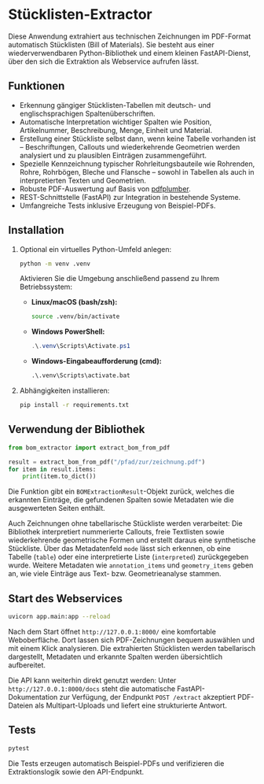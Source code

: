 # Stücklisten-Extractor

Diese Anwendung extrahiert aus technischen Zeichnungen im PDF-Format automatisch Stücklisten (Bill of Materials).
Sie besteht aus einer wiederverwendbaren Python-Bibliothek und einem kleinen FastAPI-Dienst, über den sich die
Extraktion als Webservice aufrufen lässt.

## Funktionen

- Erkennung gängiger Stücklisten-Tabellen mit deutsch- und englischsprachigen Spaltenüberschriften.
- Automatische Interpretation wichtiger Spalten wie Position, Artikelnummer, Beschreibung, Menge, Einheit und Material.
- Erstellung einer Stückliste selbst dann, wenn keine Tabelle vorhanden ist – Beschriftungen, Callouts und wiederkehrende
  Geometrien werden analysiert und zu plausiblen Einträgen zusammengeführt.
- Spezielle Kennzeichnung typischer Rohrleitungsbauteile wie Rohrenden, Rohre, Rohrbögen, Bleche und Flansche – sowohl in
  Tabellen als auch in interpretierten Texten und Geometrien.
- Robuste PDF-Auswertung auf Basis von [pdfplumber](https://github.com/jsvine/pdfplumber).
- REST-Schnittstelle (FastAPI) zur Integration in bestehende Systeme.
- Umfangreiche Tests inklusive Erzeugung von Beispiel-PDFs.

## Installation

1. Optional ein virtuelles Python-Umfeld anlegen:

   ```bash
   python -m venv .venv
   ```

   Aktivieren Sie die Umgebung anschließend passend zu Ihrem Betriebssystem:

   - **Linux/macOS (bash/zsh):**

     ```bash
     source .venv/bin/activate
     ```

   - **Windows PowerShell:**

     ```powershell
     .\.venv\Scripts\Activate.ps1
     ```

   - **Windows-Eingabeaufforderung (cmd):**

     ```bat
     .\.venv\Scripts\activate.bat
     ```

2. Abhängigkeiten installieren:

   ```bash
   pip install -r requirements.txt
   ```

## Verwendung der Bibliothek

```python
from bom_extractor import extract_bom_from_pdf

result = extract_bom_from_pdf("/pfad/zur/zeichnung.pdf")
for item in result.items:
    print(item.to_dict())
```

Die Funktion gibt ein `BOMExtractionResult`-Objekt zurück, welches die erkannten Einträge, die gefundenen Spalten sowie
Metadaten wie die ausgewerteten Seiten enthält.

Auch Zeichnungen ohne tabellarische Stückliste werden verarbeitet: Die Bibliothek interpretiert nummerierte Callouts,
freie Textlisten sowie wiederkehrende geometrische Formen und erstellt daraus eine synthetische Stückliste. Über das
Metadatenfeld `mode` lässt sich erkennen, ob eine Tabelle (`table`) oder eine interpretierte Liste (`interpreted`)
zurückgegeben wurde. Weitere Metadaten wie `annotation_items` und `geometry_items` geben an, wie viele Einträge aus
Text- bzw. Geometrieanalyse stammen.

## Start des Webservices

```bash
uvicorn app.main:app --reload
```

Nach dem Start öffnet `http://127.0.0.1:8000/` eine komfortable Weboberfläche. Dort lassen sich PDF-Zeichnungen bequem
auswählen und mit einem Klick analysieren. Die extrahierten Stücklisten werden tabellarisch dargestellt,
Metadaten und erkannte Spalten werden übersichtlich aufbereitet.

Die API kann weiterhin direkt genutzt werden: Unter `http://127.0.0.1:8000/docs` steht die automatische FastAPI-
Dokumentation zur Verfügung, der Endpunkt `POST /extract` akzeptiert PDF-Dateien als Multipart-Uploads und liefert eine
strukturierte Antwort.

## Tests

```bash
pytest
```

Die Tests erzeugen automatisch Beispiel-PDFs und verifizieren die Extraktionslogik sowie den API-Endpunkt.
